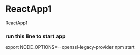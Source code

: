 # ReactApp1
ReactApp1

### run this line to start app
export NODE_OPTIONS=--openssl-legacy-provider 
npm start
